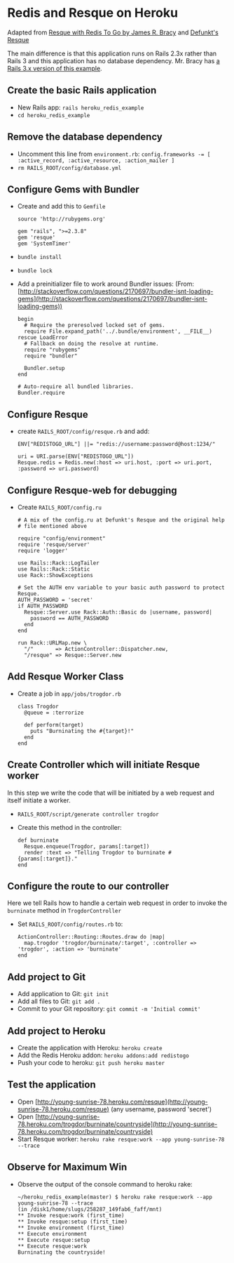 # Redis and Resque on Heroku

Adapted from [Resque with Redis To Go by James R. Bracy](http://blog.redistogo.com/2010/07/26/resque-with-redis-to-go/) and [Defunkt's Resque](http://github.com/defunkt/resque)

The main difference is that this application runs on Rails 2.3x rather than Rails 3 and this application has no database dependency. Mr. Bracy has [a Rails 3.x version of this example](http://github.com/waratuman/cookie-monster).

## Create the basic Rails application

* New Rails app: `rails heroku_redis_example`
* `cd heroku_redis_example`

## Remove the database dependency

* Uncomment this line from `environment.rb`: `config.frameworks -= [ :active_record, :active_resource, :action_mailer ]`
* `rm RAILS_ROOT/config/database.yml`

## Configure Gems with Bundler

* Create and add this to `Gemfile`

      source 'http://rubygems.org'

      gem "rails", ">=2.3.8"
      gem 'resque'
      gem 'SystemTimer'

* `bundle install`
* `bundle lock`
* Add a preinitializer file to work around Bundler issues: (From: [http://stackoverflow.com/questions/2170697/bundler-isnt-loading-gems](http://stackoverflow.com/questions/2170697/bundler-isnt-loading-gems))

      begin
        # Require the preresolved locked set of gems.
        require File.expand_path('../.bundle/environment', __FILE__)
      rescue LoadError
        # Fallback on doing the resolve at runtime.
        require "rubygems"
        require "bundler"

        Bundler.setup
      end

      # Auto-require all bundled libraries.
      Bundler.require

## Configure Resque

* create `RAILS_ROOT/config/resque.rb` and add: 

      ENV["REDISTOGO_URL"] ||= "redis://username:password@host:1234/"

      uri = URI.parse(ENV["REDISTOGO_URL"])
      Resque.redis = Redis.new(:host => uri.host, :port => uri.port, :password => uri.password)

## Configure Resque-web for debugging

* Create `RAILS_ROOT/config.ru`

      # A mix of the config.ru at Defunkt's Resque and the original help
      # file mentioned above

      require "config/environment"
      require 'resque/server'
      require 'logger'

      use Rails::Rack::LogTailer
      use Rails::Rack::Static
      use Rack::ShowExceptions

      # Set the AUTH env variable to your basic auth password to protect Resque.
      AUTH_PASSWORD = 'secret'
      if AUTH_PASSWORD
        Resque::Server.use Rack::Auth::Basic do |username, password|
          password == AUTH_PASSWORD
        end
      end

      run Rack::URLMap.new \
        "/"       => ActionController::Dispatcher.new,
        "/resque" => Resque::Server.new

## Add Resque Worker Class

* Create a job in `app/jobs/trogdor.rb`

      class Trogdor
        @queue = :terrorize
  
        def perform(target)
          puts "Burninating the #{target}!"
        end
      end

## Create Controller which will initiate Resque worker

In this step we write the code that will be initiated by a web request and itself initiate a worker. 

* `RAILS_ROOT/script/generate controller trogdor`
* Create this method in the controller:

      def burninate
        Resque.enqueue(Trogdor, params[:target])
        render :text => "Telling Trogdor to burninate #{params[:target]}."
      end

## Configure the route to our controller

Here we tell Rails how to handle a certain web request in order to invoke the `burninate` method in `TrogdorController`

* Set `RAILS_ROOT/config/routes.rb` to: 

      ActionController::Routing::Routes.draw do |map|
        map.trogdor 'trogdor/burninate/:target', :controller => 'trogdor', :action => 'burninate'
      end
 
## Add project to Git
 
* Add application to Git: `git init`
* Add all files to Git: `git add .`
* Commit to your Git repository: `git commit -m 'Initial commit'`

## Add project to Heroku

* Create the application with Heroku: `heroku create`
* Add the Redis Heroku addon: `heroku addons:add redistogo`
* Push your code to heroku: `git push heroku master`

## Test the application

* Open [http://young-sunrise-78.heroku.com/resque](http://young-sunrise-78.heroku.com/resque) (any username, password 'secret')
* Open [http://young-sunrise-78.heroku.com/trogdor/burninate/countryside](http://young-sunrise-78.heroku.com/trogdor/burninate/countryside)
* Start Resque worker: `heroku rake resque:work --app young-sunrise-78 --trace`

## Observe for Maximum Win

* Observe the output of the console command to heroku rake: 

      ~/heroku_redis_example(master) $ heroku rake resque:work --app young-sunrise-78 --trace
      (in /disk1/home/slugs/258287_149fab6_faff/mnt)
      ** Invoke resque:work (first_time)
      ** Invoke resque:setup (first_time)
      ** Invoke environment (first_time)
      ** Execute environment
      ** Execute resque:setup
      ** Execute resque:work
      Burninating the countryside!

